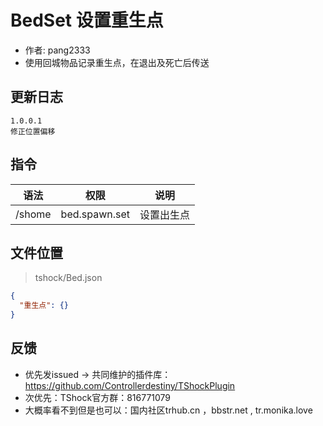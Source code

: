 # BedSet 设置重生点

- 作者: pang2333
- 使用回城物品记录重生点，在退出及死亡后传送
  

## 更新日志

```
1.0.0.1
修正位置偏移
```

## 指令

| 语法           |        权限         |   说明   |
| -------------- | :-----------------: | :------: |
| /shome	     | bed.spawn.set       |  设置出生点|


## 文件位置
> tshock/Bed.json
```json
{
  "重生点": {}
}
```
## 反馈
- 优先发issued -> 共同维护的插件库：https://github.com/Controllerdestiny/TShockPlugin
- 次优先：TShock官方群：816771079
- 大概率看不到但是也可以：国内社区trhub.cn ，bbstr.net , tr.monika.love